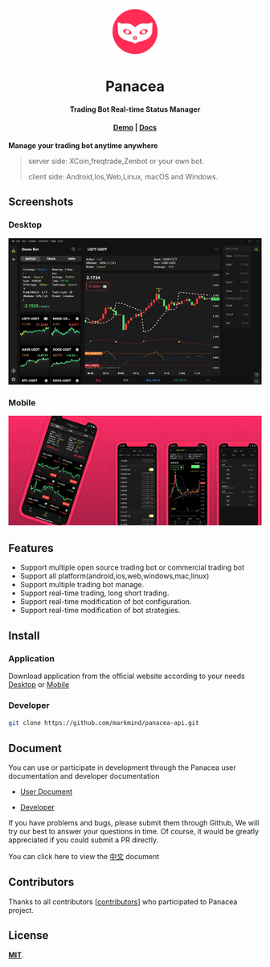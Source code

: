 <p align="center"><img src="docs/public/images/logo.png" alt="Panacea" width="100" height="100"></p>

<h1 align="center">Panacea</h1>

<h4 align="center">Trading Bot Real-time Status Manager</h4>
<h4 align="center"><a href="https://www.ciiat.com/app/www"><strong>Demo</strong></a> | <a href="https://markmind.github.io/panacea-api/"><strong>Docs</strong></a></h4>

**Manage your trading bot anytime anywhere**

> server side: XCoin,freqtrade,Zenbot or your own bot.
>
> client side: Android,Ios,Web,Linux, macOS and Windows.

## Screenshots

### Desktop

![Screenshot](docs/public/images/screenshot.jpg)

### Mobile

![Screenshot](docs/public/images/screenshot_mobile.jpg)

## Features

- Support multiple open source trading bot or commercial trading bot
- Support all platform(android,ios,web,windows,mac,linux)
- Support  multiple trading bot manage.
- Support real-time trading, long short trading.
- Support real-time modification of bot configuration.
- Support real-time modification of bot strategies.

## Install

### Application

Download application from the official website according to your needs [Desktop](https://www.ciiat.com/download) or [Mobile](https://www.ciiat.com/download)

### Developer

```bash
git clone https://github.com/markmind/panacea-api.git
```

## Document

You can use or participate in development through the Panacea user documentation and developer documentation

- [User Document](docs/README.md)

- [Developer](docs/developer.md)

If you have problems and bugs, please submit them through Github, We will try our best to answer your questions in time. Of course, it would be greatly appreciated if you could submit a PR directly.

You can click here to view the [中文](README.zh-CN.md) document

## Contributors

Thanks to all contributors [[contributors](https://github.com/markmind/panacea-api/graphs/contributors)] who participated to Panacea project.

## License

[**MIT**](https://opensource.org/licenses/MIT).
